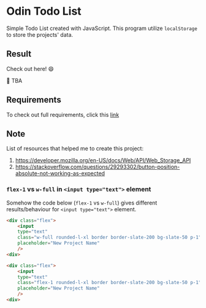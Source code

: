 # Odin Todo List

Simple Todo List created with JavaScript. This program utilize `localStorage` to store the projects' data.

## Result

Check out here! :smile:

:link: TBA

## Requirements

To check out full requirements, click this [link](https://www.theodinproject.com/lessons/node-path-javascript-todo-list "Project: Todo List")  

## Note

List of resources that helped me to create this project:

1. <https://developer.mozilla.org/en-US/docs/Web/API/Web_Storage_API>
2. <https://stackoverflow.com/questions/29293302/button-position-absolute-not-working-as-expected>

### `flex-1` vs `w-full` in `<input type="text">` element

Somehow the code below (`flex-1` vs `w-full`) gives different results/behaviour for `<input type="text">` element.

```html
<div class="flex">
    <input
    type="text"
    class="w-full rounded-l-xl border border-slate-200 bg-slate-50 p-1"
    placeholder="New Project Name"
    />
<div>
```

```html
<div class="flex">
    <input
    type="text"
    class="flex-1 rounded-l-xl border border-slate-200 bg-slate-50 p-1"
    placeholder="New Project Name"
    />
<div>
```
